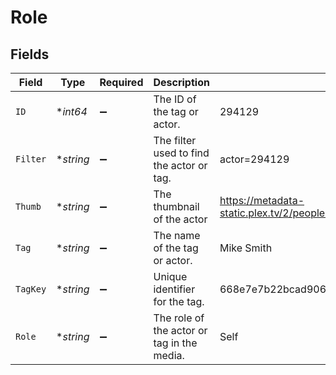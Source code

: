 # Role


## Fields

| Field                                                                         | Type                                                                          | Required                                                                      | Description                                                                   | Example                                                                       |
| ----------------------------------------------------------------------------- | ----------------------------------------------------------------------------- | ----------------------------------------------------------------------------- | ----------------------------------------------------------------------------- | ----------------------------------------------------------------------------- |
| `ID`                                                                          | **int64*                                                                      | :heavy_minus_sign:                                                            | The ID of the tag or actor.                                                   | 294129                                                                        |
| `Filter`                                                                      | **string*                                                                     | :heavy_minus_sign:                                                            | The filter used to find the actor or tag.                                     | actor=294129                                                                  |
| `Thumb`                                                                       | **string*                                                                     | :heavy_minus_sign:                                                            | The thumbnail of the actor                                                    | https://metadata-static.plex.tv/2/people/27b85844536c39f3f9ac943aaad46608.jpg |
| `Tag`                                                                         | **string*                                                                     | :heavy_minus_sign:                                                            | The name of the tag or actor.                                                 | Mike Smith                                                                    |
| `TagKey`                                                                      | **string*                                                                     | :heavy_minus_sign:                                                            | Unique identifier for the tag.                                                | 668e7e7b22bcad9064350c91                                                      |
| `Role`                                                                        | **string*                                                                     | :heavy_minus_sign:                                                            | The role of the actor or tag in the media.                                    | Self                                                                          |